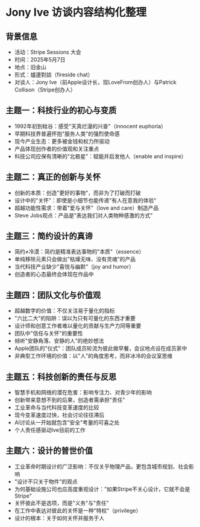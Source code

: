 # Jony Ive 访谈内容结构化整理

## 背景信息
- 活动：Stripe Sessions 大会
- 时间：2025年5月7日
- 地点：旧金山
- 形式：爐邊對談（fireside chat）
- 对谈人：Jony Ive（前Apple设计长，现LoveFrom创办人）与Patrick Collison（Stripe创办人）

## 主题一：科技行业的初心与变质
- 1992年初到硅谷：感受"天真烂漫的兴奋"（innocent euphoria）
- 早期科技界普遍怀抱"服务人类"的强烈使命感
- 现今产业生态：更多被金钱和权力所驱动
- 产品体现创作者的价值观和关注重点
- 科技公司应保有清晰的"北极星"：赋能并启发他人（enable and inspire）

## 主题二：真正的创新与关怀
- 创新的本质：创造"更好的事物"，而非为了打破而打破
- 设计中的"关怀"：即使是小细节也能传递"有人在意我的体验"
- 超越功能性需求：带着"爱与关怀"（love and care）制造产品
- Steve Jobs观点：产品是"表达我们对人类物种感激的方式"

## 主题三：简约设计的真谛
- 简约≠冷漠：简约是精准表达事物的"本质"（essence）
- 单纯移除元素只会做出"枯燥无味、没有灵魂"的产品
- 当代科技产业缺少"喜悦与幽默"（joy and humor）
- 创造者的心态最终会体现在作品中

## 主题四：团队文化与价值观
- 超越数字的价值：不仅关注易于量化的指标
- "六比二大"的陷阱：误以为只有可量化的东西才重要
- 设计师和创意工作者难以量化的贡献与生产力同等重要
- 团队中"信任与关怀"的重要性
- 倾听"安静角落、安静的人"的绝妙想法
- Apple团队的"仪式"：团队成员轮流为彼此做早餐，会议地点设在成员家中
- 非典型工作环境的价值：以"人"的角度思考，而非冰冷的会议室思维

## 主题五：科技创新的责任与反思
- 智慧手机和网络的潜在危害：影响专注力、对青少年的影响
- 创新带来意想不到的后果，创造者需承担"责任"
- 工业革命与当代科技变革速度的比较
- 现今变革速度过快，社会讨论往往滞后
- AI讨论从一开始就包含"安全"考量的可喜之处
- 个人责任感驱动Ive目前的工作

## 主题六：设计的普世价值
- 工业革命时期设计的广泛影响：不仅关乎物理产品，更包含城市规划、社会影响
- "设计不只关于物件"的观点
- 为何基础设施公司也应高度重视设计："如果Stripe不关心设计，它就不会是Stripe"
- 关怀彼此不是选项，而是"义务"与"责任"
- 在工作中表达对彼此的关怀是一种"特权"（privilege）
- 设计的根本：关于如何关怀并服务于人
